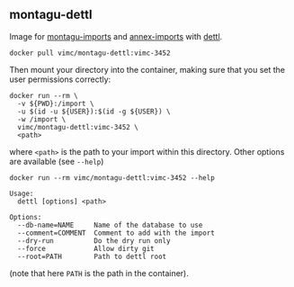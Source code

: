 ## montagu-dettl

Image for [montagu-imports](https://github.com/vimc/montagu-imports) and [annex-imports](https://github.com/vimc/annex-imports) with [dettl](https://github.com/vimc/dettl).

```
docker pull vimc/montagu-dettl:vimc-3452
```

Then mount your directory into the container, making sure that you set the user permissions correctly:

```
docker run --rm \
  -v ${PWD}:/import \
  -u $(id -u ${USER}):$(id -g ${USER}) \
  -w /import \
  vimc/montagu-dettl:vimc-3452 \
  <path>
```

where `<path>` is the path to your import within this directory.  Other options are available (see `--help`)

```
docker run --rm vimc/montagu-dettl:vimc-3452 --help
```
```
Usage:
  dettl [options] <path>

Options:
  --db-name=NAME     Name of the database to use
  --comment=COMMENT  Comment to add with the import
  --dry-run          Do the dry run only
  --force            Allow dirty git
  --root=PATH        Path to dettl root
```

(note that here `PATH` is the path in the container).
